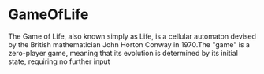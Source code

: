 # GameOfLife
The Game of Life, also known simply as Life, is a cellular automaton devised by the British mathematician John Horton Conway in 1970.The "game" is a zero-player game, meaning that its evolution is determined by its initial state, requiring no further input
